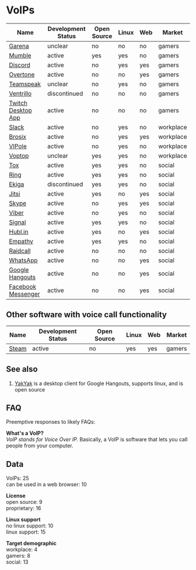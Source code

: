 # VoIPs
| Name                                             | Development Status | Open Source | Linux | Web | Market    |
| ------------------------------------------------ | ------------------ | ----------- | ----- | --- | --------- |
| [Garena](https://www.garena.sg/gpc)              | unclear            | no          | no    | no  | gamers    |
| [Mumble](http://www.mumble.com/)                 | active             | yes         | yes   | no  | gamers    |
| [Discord](https://discordapp.com/)               | active             | no          | yes   | yes | gamers    |
| [Overtone](https://overtone.app/)                | active             | no          | no    | yes | gamers    |
| [Teamspeak](https://www.teamspeak.com/)          | unclear            | no          | yes   | no  | gamers    |
| [Ventrillo](http://www.ventrilo.com/)            | discontinued       | no          | no    | no  | gamers    |
| [Twitch Desktop App](https://app.twitch.tv/)     | active             | no          | no    | no  | gamers    |
| [Slack](https://slack.com/)                      | active             | no          | yes   | no  | workplace |
| [Brosix](https://www.brosix.com/)                | active             | no          | yes   | yes | workplace |
| [VIPole](https://www.vipole.com/)                | active             | no          | yes   | no  | workplace |
| [Voptop](https://www.voptop.com/)                | unclear            | yes         | yes   | no  | workplace |
| [Tox](https://tox.chat/)                         | active             | yes         | yes   | no  | social    |
| [Ring](https://ring.cx/en)                       | active             | yes         | yes   | no  | social    |
| [Ekiga](http://www.ekiga.org/)                   | discontinued       | yes         | yes   | no  | social    |
| [Jitsi](https://jitsi.org/)                      | active             | yes         | no    | yes | social    |
| [Skype](https://www.skype.com/en/)               | active             | no          | yes   | yes | social    |
| [Viber](https://www.viber.com/en/)               | active             | no          | yes   | no  | social    |
| [Signal](https://signal.org/)                    | active             | yes         | yes   | no  | social    |
| [Hubl.in](https://hubl.in/)                      | active             | yes         | no    | yes | social    |
| [Empathy](https://wiki.gnome.org/Apps/Empathy)   | active             | yes         | yes   | no  | social    |
| [Raidcall](http://www.raidcall.com/index.html)   | active             | no          | no    | no  | social    |
| [WhatsApp](https://www.whatsapp.com/)            | active             | no          | no    | yes | social    |
| [Google Hangouts](https://hangouts.google.com/)  | active             | no          | no    | yes | social    |
| [Facebook Messenger](https://www.messenger.com/) | active             | no          | no    | yes | social    |

## Other software with voice call functionality
| Name                                          | Development Status | Open Source | Linux | Web | Market |
| --------------------------------------------- | ------------------ | ----------- | ----- | --- | ------ |
| [Steam](http://store.steampowered.com/about/) | active             | no          | yes   | yes | gamers |

## See also
1. [YakYak](https://github.com/yakyak/yakyak) is a desktop client for Google Hangouts, supports linux, and is open source

## FAQ
Preemptive responses to likely FAQs:

**What's a VoIP?**  
*VoIP stands for Voice Over IP.* Basically, a VoIP is software that lets you call people from your computer.

## Data
VoIPs: 25  
can be used in a web browser: 10

**License**  
open source: 9  
proprietary: 16

**Linux support**  
no linux support: 10  
linux support: 15

**Target demographic**  
workplace: 4  
gamers: 8  
social: 13
